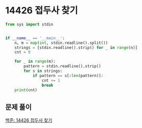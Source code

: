 # 14426 접두사 찾기

```python
from sys import stdin


if __name__ == '__main__':
    n, m = map(int, stdin.readline().split())
    strings = [stdin.readline().strip() for _ in range(n)]
    cnt = 0

    for _ in range(m):
        pattern = stdin.readline().strip()
        for s in strings:
            if pattern == s[:len(pattern)]:
                cnt += 1
                break
    print(cnt)
```



## 문제 풀이

[백준: 14426 접두사 찾기](https://dirmathfl.tistory.com/318)

